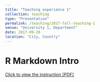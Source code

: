 ```yaml
---
title: "Teaching experience 1"
collection: teaching
type: "Presentation"
permalink: /teaching/2017-fall-teaching-1
venue: "University 1, Department"
date: 2017-09-20
location: "City, Country"
---
```



R Markdown Intro
======


[Click to view the instruction [PDF]](https://koeunchoi.github.io/files/choi2017IntroRmd.pdf)


